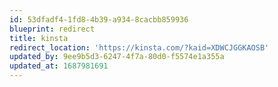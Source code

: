 ```yaml
---
id: 53dfadf4-1fd8-4b39-a934-8cacbb859936
blueprint: redirect
title: kinsta
redirect_location: 'https://kinsta.com/?kaid=XDWCJGGKAOSB'
updated_by: 9ee9b5d3-6247-4f7a-80d0-f5574e1a355a
updated_at: 1687981691
---
```

